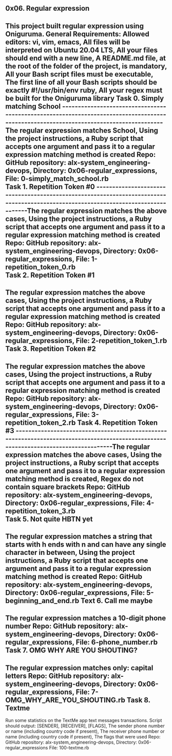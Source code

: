 0x06. Regular expression
-------------------------------------------------------------------------------------------------------------------------------------
This project built regular expression using Oniguruma. 
General Requirements: Allowed editors: vi, vim, emacs, All files will be interpreted on Ubuntu 20.04 LTS, All your files should end with a new line, A README.md file, at the root of the folder of the project, is mandatory, All your Bash script files must be executable, The first line of all your Bash scripts should be exactly #!/usr/bin/env ruby, All your regex must be built for the Oniguruma library
Task 0. Simply matching School
--------------------------------------------------------------------------------------------------------------------------------------The regular expression matches School, Using the project instructions, a Ruby script that accepts one argument and pass it to a regular expression matching method is created
Repo: GitHub repository: alx-system_engineering-devops, Directory: 0x06-regular_expressions, File: 0-simply_match_school.rb   
Task 1. Repetition Token #0
-----------------------------------------------------------------------------------------------------------------------------------The regular expression matches the above cases, Using the project instructions, a Ruby script that accepts one argument and pass it to a regular expression matching method is created
Repo: GitHub repository: alx-system_engineering-devops, Directory: 0x06-regular_expressions, File: 1-repetition_token_0.rb  
Task 2. Repetition Token #1
--------------------------------------------------------------------------------------------------------------------------------
The regular expression matches the above cases, Using the project instructions, a Ruby script that accepts one argument and pass it to a regular expression matching method is created
Repo: GitHub repository: alx-system_engineering-devops, Directory: 0x06-regular_expressions, File: 2-repetition_token_1.rb   
Task 3. Repetition Token #2
-----------------------------------------------------------------------------------------------------------------------------
The regular expression matches the above cases, Using the project instructions, a Ruby script that accepts one argument and pass it to a regular expression matching method is created
Repo: GitHub repository: alx-system_engineering-devops, Directory: 0x06-regular_expressions, File: 3-repetition_token_2.rb
Task 4. Repetition Token #3
-------------------------------------------------------------------------------------------------------------------------------------The regular expression matches the above cases, Using the project instructions, a Ruby script that accepts one argument and pass it to a regular expression matching method is created, Regex do not contain square brackets
Repo: GitHub repository: alx-system_engineering-devops, Directory: 0x06-regular_expressions, File: 4-repetition_token_3.rb   
Task 5. Not quite HBTN yet
-----------------------------------------------------------------------------------------------------------------------------
The regular expression matches a string that starts with h ends with n and can have any single character in between, Using the project instructions, a Ruby script that accepts one argument and pass it to a regular expression matching method is created
Repo: GitHub repository: alx-system_engineering-devops, Directory: 0x06-regular_expressions, File: 5-beginning_and_end.rb 
Text 6. Call me maybe
----------------------------------------------------------------------------------------------------------------------------------
The regular expression matches a 10-digit phone number
Repo: GitHub repository: alx-system_engineering-devops, Directory: 0x06-regular_expressions, File: 6-phone_number.rb   
Task 7. OMG WHY ARE YOU SHOUTING?
---------------------------------------------------------------------------------------------------------------
The regular expression matches only: capital letters
Repo: GitHub repository: alx-system_engineering-devops, Directory: 0x06-regular_expressions, File: 7-OMG_WHY_ARE_YOU_SHOUTING.rb
Task 8. Textme
-------------------------------------------------------------------------------------------------------------------------------
Run some statistics on the TextMe app text messages transactions. Script should output: [SENDER], [RECEIVER], [FLAGS], The sender phone number or name (including country code if present), The receiver phone number or name (including country code if present), The flags that were used
Repo: GitHub repository: alx-system_engineering-devops, Directory: 0x06-regular_expressions File: 100-textme.rb
